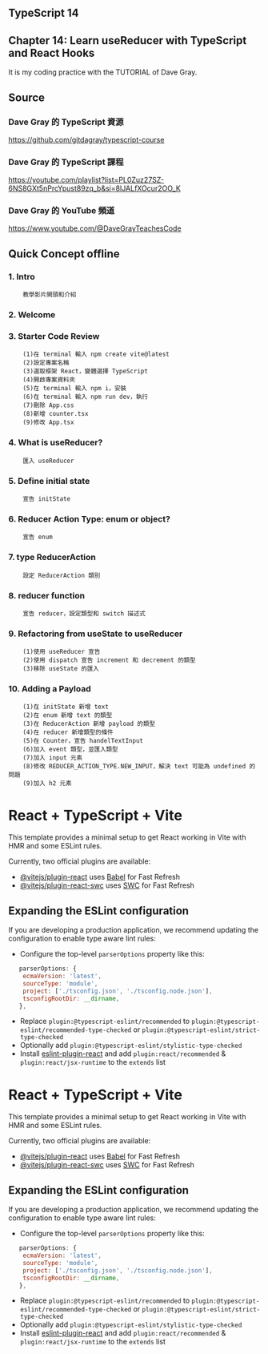 ## TypeScript 14
## Chapter 14: Learn useReducer with TypeScript and React Hooks
It is my coding practice with the TUTORIAL of Dave Gray. 

## Source
### Dave Gray 的 TypeScript 資源
https://github.com/gitdagray/typescript-course

### Dave Gray 的 TypeScript 課程
https://youtube.com/playlist?list=PL0Zuz27SZ-6NS8GXt5nPrcYpust89zq_b&si=8IJALfXOcur2OO_K

### Dave Gray 的 YouTube 頻道
https://www.youtube.com/@DaveGrayTeachesCode

## Quick Concept offline
###  1. Intro
        教學影片開頭和介紹

###  2. Welcome

###  3. Starter Code Review
        (1)在 terminal 輸入 npm create vite@latest
        (2)設定專案名稱
        (3)選取框架 React，變體選擇 TypeScript
        (4)開啟專案資料夾
        (5)在 terminal 輸入 npm i，安裝
        (6)在 terminal 輸入 npm run dev，執行
        (7)刪除 App.css
        (8)新增 counter.tsx
        (9)修改 App.tsx

###  4. What is useReducer?
        匯入 useReducer

###  5. Define initial state
        宣告 initState

###  6. Reducer Action Type: enum or object?
        宣告 enum

###  7. type ReducerAction
        設定 ReducerAction 類別

###  8. reducer function
        宣告 reducer，設定類型和 switch 描述式

###  9. Refactoring from useState to useReducer
        (1)使用 useReducer 宣告
        (2)使用 dispatch 宣告 increment 和 decrement 的類型
        (3)移除 useState 的匯入

### 10. Adding a Payload
        (1)在 initState 新增 text
        (2)在 enum 新增 text 的類型
        (3)在 ReducerAction 新增 payload 的類型
        (4)在 reducer 新增類型的條件
        (5)在 Counter，宣告 handelTextInput
        (6)加入 event 類型，並匯入類型
        (7)加入 input 元素
        (8)修改 REDUCER_ACTION_TYPE.NEW_INPUT，解決 text 可能為 undefined 的問題
        (9)加入 h2 元素

# React + TypeScript + Vite

This template provides a minimal setup to get React working in Vite with HMR and some ESLint rules.

Currently, two official plugins are available:

- [@vitejs/plugin-react](https://github.com/vitejs/vite-plugin-react/blob/main/packages/plugin-react/README.md) uses [Babel](https://babeljs.io/) for Fast Refresh
- [@vitejs/plugin-react-swc](https://github.com/vitejs/vite-plugin-react-swc) uses [SWC](https://swc.rs/) for Fast Refresh

## Expanding the ESLint configuration

If you are developing a production application, we recommend updating the configuration to enable type aware lint rules:

- Configure the top-level `parserOptions` property like this:

```js
   parserOptions: {
    ecmaVersion: 'latest',
    sourceType: 'module',
    project: ['./tsconfig.json', './tsconfig.node.json'],
    tsconfigRootDir: __dirname,
   },
```

- Replace `plugin:@typescript-eslint/recommended` to `plugin:@typescript-eslint/recommended-type-checked` or `plugin:@typescript-eslint/strict-type-checked`
- Optionally add `plugin:@typescript-eslint/stylistic-type-checked`
- Install [eslint-plugin-react](https://github.com/jsx-eslint/eslint-plugin-react) and add `plugin:react/recommended` & `plugin:react/jsx-runtime` to the `extends` list


# React + TypeScript + Vite

This template provides a minimal setup to get React working in Vite with HMR and some ESLint rules.

Currently, two official plugins are available:

- [@vitejs/plugin-react](https://github.com/vitejs/vite-plugin-react/blob/main/packages/plugin-react/README.md) uses [Babel](https://babeljs.io/) for Fast Refresh
- [@vitejs/plugin-react-swc](https://github.com/vitejs/vite-plugin-react-swc) uses [SWC](https://swc.rs/) for Fast Refresh

## Expanding the ESLint configuration

If you are developing a production application, we recommend updating the configuration to enable type aware lint rules:

- Configure the top-level `parserOptions` property like this:

```js
   parserOptions: {
    ecmaVersion: 'latest',
    sourceType: 'module',
    project: ['./tsconfig.json', './tsconfig.node.json'],
    tsconfigRootDir: __dirname,
   },
```

- Replace `plugin:@typescript-eslint/recommended` to `plugin:@typescript-eslint/recommended-type-checked` or `plugin:@typescript-eslint/strict-type-checked`
- Optionally add `plugin:@typescript-eslint/stylistic-type-checked`
- Install [eslint-plugin-react](https://github.com/jsx-eslint/eslint-plugin-react) and add `plugin:react/recommended` & `plugin:react/jsx-runtime` to the `extends` list
